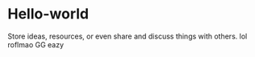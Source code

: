 # Hello-world
Store ideas, resources, or even share and discuss things with others.
lol
roflmao
GG eazy
